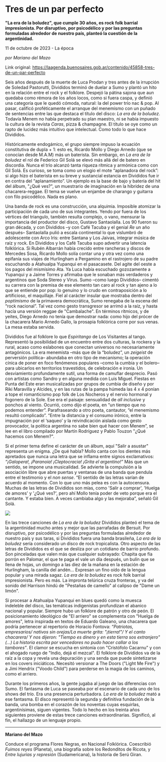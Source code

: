 # Tres de un par perfecto

**"La era de la boludez", que cumple 30 años, es rock folk barrial impresionista. Por disruptivo, por psicodélico y por las preguntas formuladas alrededor de nuestro país, planteó la cuestión de la argentinidad.**

11 de octubre de 2023 - La época

_por Mariano del Mazo_

Link original: https://laagenda.buenosaires.gob.ar/contenido/45858-tres-de-un-par-perfecto



Seis años después de la muerte de Luca Prodan y tres antes de la irrupción de Soledad Pastorutti, Divididos terminó de duelar a Sumo y plantó un hito en la relación entre el rock y el folklore. Despejó la pátina sajona que aun quedaba como rémora de los años locos, como si fuera caspa, y definió una categoría que le quedó cómoda, natural: la del power trío nac & pop. Al pasar, calificó proféticamente el arranque del menemismo con un puñado de sentencias entre las que destaca el título del disco: *La era de la boludez*. Todavía Menem no había perpetrado su plan maestro, ni se había impuesto la cultura de la revista *Caras*, pizza & champagne. El título se oye como un rapto de lucidez más intuitivo que intelectual. Como todo lo que hace Divididos.




Históricamente endogámico, el grupo siempre impuso la ecuación constitutiva de dupla + 1: esto es, Ricardo Mollo y Diego Arnedo (que se conocían desde M.A.M) más un baterista. Sin embargo, en *La era de la boludez* el rol de Federico Gil Solá se elevó más allá del de batero en discordia. Nunca el trío alcanzó tanta riqueza rítmica y armónica como con Gil Solá. Es curioso, se toma como un elogio el mote “aplanadora del rock”: si algo hizo el baterista en su breve y sustancial estancia en Divididos fue ir en contra del “aplanamiento”. Un ejemplo es la base de bajo y batería del hit del álbum, "¿Qué ves?", un muestrario de imaginación en la hibridez de una chacarera-reggae. El tema se vuelve un enjambe de charango y guitarra con filo psicodélico. Nada es plano.




Una banda de rock es una construcción, una alquimia. Imposible atomizar la participación de cada uno de sus integrantes. Yendo por fuera de los vértices del triangulo, también resulta complejo, o vano, mensurar la importancia del productor del disco, Gustavo Santaolalla. Los 90 fueron su gran década, y con Divididos –y con Café Tacuba y el genial *Re* un año después– Santaolalla pulió a escala continental lo que vislumbró de adolescente con Arco Iris: entre Santana y Los Jaivas, integrar música de raíz y rock. En Divididos y los Café Tacuba supo advertir una latencia folklórica. Si Rubén Albarrán había crecido entre rancheras y discos de Mercedes Sosa, Ricardo Mollo solía contar una y otra vez como una epifanía sus viajes de Hurlingham a Pergamino en el rastrojero de su padre escuchando a Atahualpa Yupanqui en el pasacasete. Del agite del oeste a los pagos del mismísimo Ata. Ya Luca había escuchado gozozamente a Yupanqui y a Jaime Torres y afirmaba que le sonaban más verdaderos y argentinos que Soda Stereo y Virus. Sumo –como luego Divididos– cimentó su carrera con la premisa de ese elemento tan caro al rock y tan ajeno a lo que se entiende por pop: lo genuino y lo crudo en contraposición a lo artificioso, el maquillaje. Fiel al carácter insular que mostraba dentro del *poptimismo* de la primavera democrática, Sumo renegaba de la escena del “rock nacional”. Tal vez como gesto transgresor se arrimó a la raíz, y hasta hacía una versión reggae de "Cambalache". En términos rítmicos, y de yeites, Diego Arnedo no tenía que demostrar nada: como hijo del prócer de la chacarera Mario Arnedo Gallo, la prosapia folklórica corre por sus venas. La mesa estaba servida.




Divididos fue al folklore lo que *Espiritango* de Los Visitantes al tango. Representó la posibilidad de un encuentro entre dos culturas, la rockera y la rural, acaso como eslabones que conectan universos no necesariamente antagónicos. La era menemista –más que de la “boludez”, un *zeigeist* de perversión política– abundaba en otro tipo de mecanismo; la operación cínica de poner en foco fenómenos populares –como la cumbia y el bolero– para ubicarlos en territorios travestidos, de celebración e ironía. Un desviamiento profundamente sutil, una forma de camuflar desprecio. Pasó con artistas como Sandro y en alguna medida con Luis Miguel. Fiestas en Punta del Este eran musicalizadas por grupos de cumbia de diseño y por Riki Maravilla y Alcides, y en las rutas de la pampa húmeda las 4 x 4 ponían a tope el romanticismo pop folk de Los Nocheros y el nervio hormonal y fogonero de la Sole. Ese era el paisaje: sensualidad de *all inclusive* y ponchos al viento. Ocurrió, como dijo el poeta, en “un tiempo que no podemos entender”. Parafraseando a otro poeta, cantautor, “el menemismo resultó complicado”. “Entre la distancia y el consumo irónico, entre la impugnación por el ‘saqueo’ y la reivindicación aislada como gesto provocador, la política argentina no sabe bien qué hacer con Menem”, se lee en el libro compilado por Martín Rodríguez y Pablo Touzon "¿Qué hacemos con Menem?".




Si el primer tema define el carácter de un álbum, aquí "Salir a asustar" representa un enigma. ¿De qué habla? Mollo canta con los dientes más apretados que nunca una letra que se inflama entre signos exclamativos: *“¡Galopera!, ¡Paranoia! ¡Cleptocracia! ¡Grita el argentino!”* Más que un sentido, se impone una musicalidad. Se advierte la compulsión a la asociación libre que abre puertas y ventanas de una banda que pendula entre el testimonio y el *non sense*. “El sentido de las letras varían de acuerdo al momento. Con lo que uno más pelea es con la autocensura. Muchas de las letras de Divididos son mías, como 'Salir a comprar', 'Huelga de amores' y '¿Qué ves?', pero ahí Mollo tenía poder de veto porque era el cantante. Y estaba bien. A veces cambiaba algo y las mejoraba”, señaló Gil Solá.




[![](https://img.youtube.com/vi/rVX5uNB8HO0/0.jpg)](https://www.youtube.com/watch?v=rVX5uNB8HO0)




En las trece canciones de *La era de la boludez* Divididos planteó el tema de la argentinidad mucho antes y mejor que las parrafadas de Bersuit. Por disruptivo, por psicodélico y por las preguntas formuladas alrededor de nuestro país y sus taras, si Divididos fuera una banda brasileña, *La era de la boludez* sería considerado un disco de rock tropicalista. Otro aspecto de las letras de Divididos es el que se desliza por un cotidiano de barrio profundo. Son pinceladas que valen más que cualquier subrayado: Chapita que fía porrón en Palomar, el que te paga el vale un día después, un bulín que se llena de hojas, un domingo a las diez de la mañana en la estación de Hurlingham, la canilla del andén… Expresan un fino oído de la lengua popular y una mirada sagaz. *La era de la boludez* es rock folk barrial impresionista. Pero es más. La impronta telúrica cruza fronteras, y va del sonido del Harrison hindú de "Pestañas de camello" al calipso de "Dame un limón".




Si procesar a Atahualpa Yupanqui en blues quedó como la muesca indeleble del disco, las temáticas indigenistas profundizan el abanico nacional y popular. Siempre hubo un folklore de patrón y otro de peón. El posicionamiento ideológico de "El arriero" se complementa con "Huelga de amores", letra inspirada en textos de Eduardo Galeano, una chacarera que podría pertenecer al repertorio de Horacio Fontova: *“Patriotas, empresarios/ nativos sin orejas/La muerte grita: "¡tierra!"/ Y el canto chacarera/ Y nos dijeron: "Tiempo es dinero y en esta tierra sos extranjero" (…) La historia escrita por vencedores no pudo hacer callar a los tambores”*. El clamor se escucha en sintonía con "Cristófolo Cacarnu" y con el ahogado ruego de "Indio, dejá el mezcal". El folklore de Divididos va de la raíz a la copa y revela una depuración y una senda que puede sintetizarse en los covers iniciáticos. Necesitó versionar a The Doors ("Light Me Fire") y a Jimi Hendrix ("Voodo Child") para perderse en la magia de los caminos, como el arriero.




Durante los primeros años, la gente jugaba al juego de las diferencias con Sumo. El fantasma de Luca se paseaba por el escenario de cada uno de los shows del trío. Era una presencia perturbadora. *La era de la boludez* mató a ese fantasma. El disco representó la segunda y definitiva fundación de la banda, una bomba en el corazón de los noventas cuyas esquirlas, argentinísimas, siguen vigentes. Todo lo hecho en los treinta años siguientes proviene de estas trece canciones extraordinarias. Significó, al fin, el hallazgo de un lenguaje propio.




---




**Mariano del Mazo**




Conduce el programa Flores Negras, en Nacional Folklórica. Coescribió *Fuimos reyes* (Planeta), una biografía sobre los Redonditos de Ricota, y *Entre lujurias y represión* (Sudamericana), la historia de Serú Giran.



